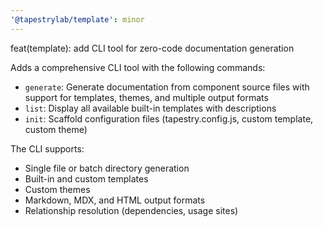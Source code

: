 ```yaml
---
'@tapestrylab/template': minor
---
```


feat(template): add CLI tool for zero-code documentation generation

Adds a comprehensive CLI tool with the following commands:

- `generate`: Generate documentation from component source files with support for templates, themes, and multiple output formats
- `list`: Display all available built-in templates with descriptions
- `init`: Scaffold configuration files (tapestry.config.js, custom template, custom theme)

The CLI supports:
- Single file or batch directory generation
- Built-in and custom templates
- Custom themes
- Markdown, MDX, and HTML output formats
- Relationship resolution (dependencies, usage sites)
